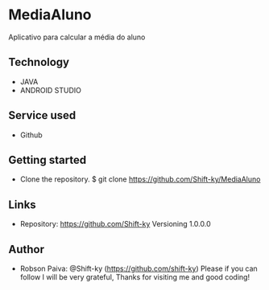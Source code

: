 # MediaAluno
 Aplicativo para calcular a média do aluno
 
  ## Technology
* JAVA
* ANDROID STUDIO
## Service used
* Github
## Getting started
* Clone the repository.
$ git clone https://github.com/Shift-ky/MediaAluno


## Links
* Repository: https://github.com/Shift-ky
Versioning
1.0.0.0

## Author
* Robson Paiva: @Shift-ky (https://github.com/shift-ky)
Please if you can follow I will be very grateful, Thanks for visiting me and good coding!
